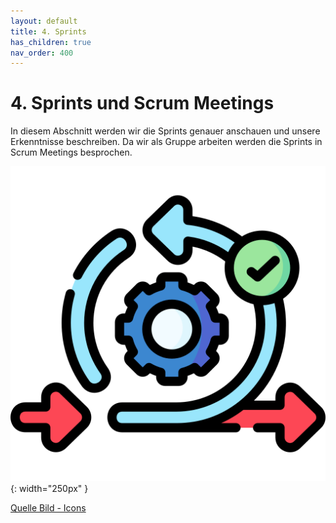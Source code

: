 ```yaml
---
layout: default
title: 4. Sprints
has_children: true
nav_order: 400
---
```


# 4. Sprints und Scrum Meetings

In diesem Abschnitt werden wir die Sprints genauer anschauen und unsere Erkenntnisse beschreiben. Da wir als Gruppe arbeiten werden die Sprints in Scrum Meetings besprochen.

![Sprint](../ressources/icons/agile.png){: width="250px" }

[Quelle Bild - Icons](../anhang/quellen.html#54-icons)